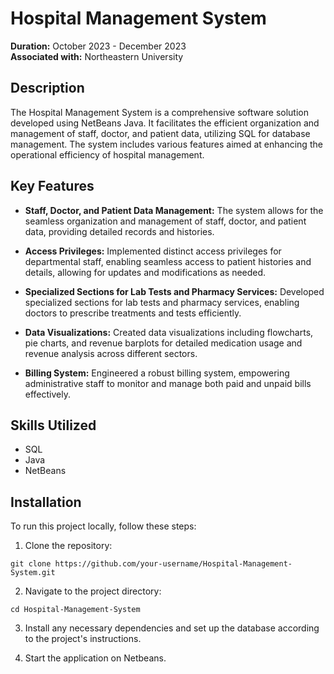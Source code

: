 # Hospital Management System

**Duration:** October 2023 - December 2023  
**Associated with:** Northeastern University

## Description

The Hospital Management System is a comprehensive software solution developed using NetBeans Java. It facilitates the efficient organization and management of staff, doctor, and patient data, utilizing SQL for database management. The system includes various features aimed at enhancing the operational efficiency of hospital management.

## Key Features

- **Staff, Doctor, and Patient Data Management:** The system allows for the seamless organization and management of staff, doctor, and patient data, providing detailed records and histories.
  
- **Access Privileges:** Implemented distinct access privileges for departmental staff, enabling seamless access to patient histories and details, allowing for updates and modifications as needed.
  
- **Specialized Sections for Lab Tests and Pharmacy Services:** Developed specialized sections for lab tests and pharmacy services, enabling doctors to prescribe treatments and tests efficiently.
  
- **Data Visualizations:** Created data visualizations including flowcharts, pie charts, and revenue barplots for detailed medication usage and revenue analysis across different sectors.
  
- **Billing System:** Engineered a robust billing system, empowering administrative staff to monitor and manage both paid and unpaid bills effectively.

## Skills Utilized

- SQL
- Java
- NetBeans

## Installation

To run this project locally, follow these steps:

1. Clone the repository:

```
git clone https://github.com/your-username/Hospital-Management-System.git
```

2. Navigate to the project directory:

```
cd Hospital-Management-System
```

3. Install any necessary dependencies and set up the database according to the project's instructions.

4. Start the application on Netbeans.


